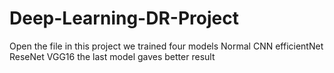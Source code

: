 # Deep-Learning-DR-Project
Open the file
in this project we trained four models
  Normal CNN
  efficientNet
  ReseNet
  VGG16
 the last model gaves better result
